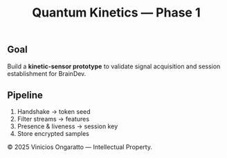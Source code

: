 ﻿---
title: "Quantum Kinetics — Phase 1"
description: "Sensor plan, signal acquisition, and safety guardrails."
pubDate: "2025-09-25"
tags: ["sensors","prototype","ethics"]
---
## Goal
Build a **kinetic-sensor prototype** to validate signal acquisition and session establishment for BrainDev.

## Pipeline
1) Handshake → token seed  
2) Filter streams → features  
3) Presence & liveness → session key  
4) Store encrypted samples

© 2025 Vinicios Ongaratto — Intellectual Property.

